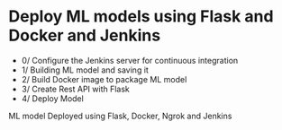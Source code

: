 # Deploy ML models using Flask and Docker and Jenkins

* 0/ Configure the Jenkins server for continuous integration
* 1/ Building ML model and saving it
* 2/ Build Docker image to package ML model
* 3/ Create Rest API with Flask
* 4/ Deploy Model

ML model Deployed using Flask, Docker, Ngrok and Jenkins